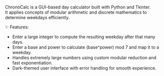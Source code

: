 ChronoCalc is a GUI-based day calculator built with Python and Tkinter.  
It applies concepts of modular arithmetic and discrete mathematics to determine weekdays efficiently.  

✨ Features:
- Enter a large integer to compute the resulting weekday after that many days.
- Enter a base and power to calculate (base^power) mod 7 and map it to a weekday.
- Handles extremely large numbers using custom modular reduction and fast exponentiation.
- Dark-themed user interface with error handling for smooth experience.
